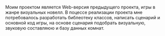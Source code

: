 Моим проектом является Web-версия предыдущего проекта, игры в жанре визуальных новелл. В поцессе реализации проекта мне потребовалось разработать библеотеку классов, написать сценарий и основной код игры, на основе сценария подобрать визуальную, звуковую составляюю и базу данных комнат.
